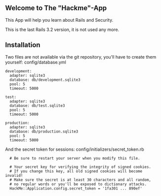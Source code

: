 ## Welcome to The "Hackme"-App

This App will help you learn about Rails and Security.

This is the last Rails 3.2 version,
it is not used any more.

## Installation

Two files are not available via the git repository,
you'll have to create them yourself: config/database.yml


    development:
      adapter: sqlite3
      database: db/development.sqlite3
      pool: 5
      timeout: 5000

    test:
      adapter: sqlite3
      database: db/test.sqlite3
      pool: 5
      timeout: 5000

    production:
      adapter: sqlite3
      database: db/production.sqlite3
      pool: 5
      timeout: 5000


And the secret token for sessions: config/initializers/secret_token.rb

      # Be sure to restart your server when you modify this file.

      # Your secret key for verifying the integrity of signed cookies.
      # If you change this key, all old signed cookies will become invalid!
      # Make sure the secret is at least 30 characters and all random,
      # no regular words or you'll be exposed to dictionary attacks.
      HackMe::Application.config.secret_token = '1fa301 ... 890ef'



